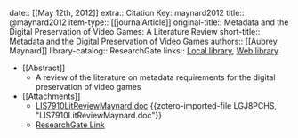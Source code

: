 date:: [[May 12th, 2012]]
extra:: Citation Key: maynard2012
title:: @maynard2012
item-type:: [[journalArticle]]
original-title:: Metadata and the Digital Preservation of Video Games: A Literature Review
short-title:: Metadata and the Digital Preservation of Video Games
authors:: [[Aubrey Maynard]]
library-catalog:: ResearchGate
links:: [Local library](zotero://select/groups/2386895/items/FUBQXQJ5), [Web library](https://www.zotero.org/groups/2386895/items/FUBQXQJ5)

- [[Abstract]]
	- A review of the literature on metadata requirements for the digital preservation of video games
- [[Attachments]]
	- [LIS7910LitReviewMaynard.doc](zotero://select/groups/2386895/items/LGJ8PCHS) {{zotero-imported-file LGJ8PCHS, "LIS7910LitReviewMaynard.doc"}}
	- [ResearchGate Link](https://www.researchgate.net/publication/236671268_Metadata_and_the_Digital_Preservation_of_Video_Games_A_Literature_Review)